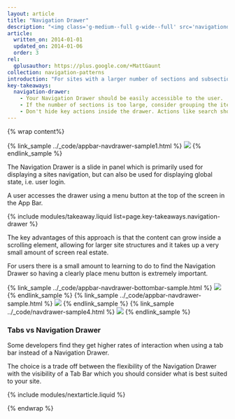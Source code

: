```yaml
---
layout: article
title: "Navigation Drawer"
description: "<img class='g-medium--full g-wide--full' src='navigationdrawer/images/navdrawer.png'>For sites with a larger number of sections and subsections the Navigation Drawer is a much better fit. It can be a scrollable off-canvas element to your site as well as be a common place for global state."
article:
  written_on: 2014-01-01
  updated_on: 2014-01-06
  order: 3
rel:
  gplusauthor: https://plus.google.com/+MattGaunt
collection: navigation-patterns
introduction: "For sites with a larger number of sections and subsections the Navigation Drawer is a much better fit. It can be a scrollable off-canvas element to your site as well as be a common place for global state."
key-takeaways:
  navigation-drawer:
    - Your Navigation Drawer should be easily accessible to the user.
    - If the number of sections is too large, consider grouping the items and expanding / contracting the groups. Avoid overwhelming your users.
    - Don't hide key actions inside the drawer. Actions like search should be prominently on the home page, not hidden in the drawer.
---
```


{% wrap content%}

{% link_sample ../_code/appbar-navdrawer-sample1.html %} <img class="g-medium--full g-wide--full" src="images/navdrawer.png"> {% endlink_sample %} 

<div style="clear: both;"></div>

The Navigation Drawer is a slide in panel which is primarily used for displaying a sites navigation, but can also be used for displaying global state, i.e. user login.

A user accesses the drawer using a menu button at the top of the screen in the App Bar.

{% include modules/takeaway.liquid list=page.key-takeaways.navigation-drawer %}

The key advantages of this approach is that the content can grow inside a scrolling element, allowing for larger site structures and it takes up a very small amount of screen real estate.

For users there is a small amount to learning to do to find the Navigation Drawer so having a clearly place menu button is extremely important.

{% link_sample ../_code/appbar-navdrawer-bottombar-sample.html %} <img class="g--third" src="images/navdrawer-alt-1.png"> {% endlink_sample %} 
{% link_sample ../_code/appbar-navdrawer-sample.html %} <img class="g--third" src="images/navdrawer-alt-2.png"> {% endlink_sample %} 
{% link_sample ../_code/navdrawer-sample4.html %} <img class="g--third g--last" src="images/navdrawer-alt-3.png"> {% endlink_sample %} 

<div style="clear: both;"></div>

### Tabs vs Navigation Drawer

Some developers find they get higher rates of interaction when using a tab bar instead of a Navigation Drawer.

The choice is a trade off between the flexibility of the Navigation Drawer with the visibility of a Tab Bar which you should consider what is best suited to your site.

<div style="clear: both;"></div>

{% include modules/nextarticle.liquid %}

{% endwrap %}
